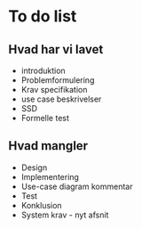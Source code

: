 # To do list

## Hvad har vi lavet
* introduktion
* Problemformulering
* Krav specifikation
* use case beskrivelser
* SSD
* Formelle test

## Hvad mangler
* Design
* Implementering
* Use-case diagram kommentar
* Test
* Konklusion
* System krav - nyt afsnit

